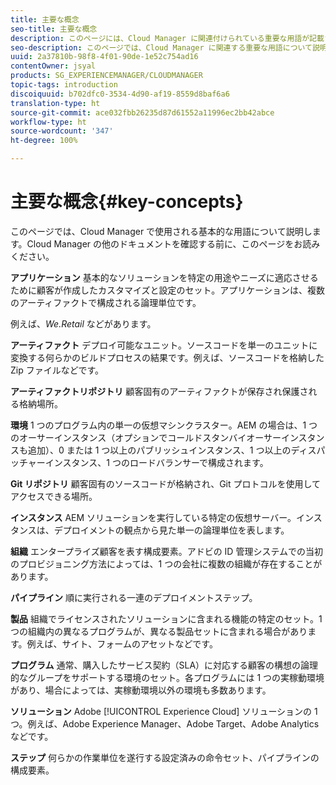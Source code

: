 ```yaml
---
title: 主要な概念
seo-title: 主要な概念
description: このページには、Cloud Manager に関連付けられている重要な用語が記載されています。
seo-description: このページでは、Cloud Manager に関連する重要な用語について説明しています。
uuid: 2a37810b-98f8-4f01-90de-1e52c754ad16
contentOwner: jsyal
products: SG_EXPERIENCEMANAGER/CLOUDMANAGER
topic-tags: introduction
discoiquuid: b702dfc0-3534-4d90-af19-8559d8baf6a6
translation-type: ht
source-git-commit: ace032fbb26235d87d61552a11996ec2bb42abce
workflow-type: ht
source-wordcount: '347'
ht-degree: 100%

---
```



# 主要な概念{#key-concepts}

このページでは、Cloud Manager で使用される基本的な用語について説明します。Cloud Manager の他のドキュメントを確認する前に、このページをお読みください。

**アプリケーション** 基本的なソリューションを特定の用途やニーズに適応させるために顧客が作成したカスタマイズと設定のセット。アプリケーションは、複数のアーティファクトで構成される論理単位です。

例えば、*We.Retail* などがあります。

**アーティファクト** デプロイ可能なユニット。ソースコードを単一のユニットに変換する何らかのビルドプロセスの結果です。例えば、ソースコードを格納した Zip ファイルなどです。

**アーティファクトリポジトリ** 顧客固有のアーティファクトが保存され保護される格納場所。

**環境** 1 つのプログラム内の単一の仮想マシンクラスター。AEM の場合は、1 つのオーサーインスタンス（オプションでコールドスタンバイオーサーインスタンスも追加）、0 または 1 つ以上のパブリッシュインスタンス、1 つ以上のディスパッチャーインスタンス、1 つのロードバランサーで構成されます。

**Git リポジトリ** 顧客固有のソースコードが格納され、Git プロトコルを使用してアクセスできる場所。

**インスタンス** AEM ソリューションを実行している特定の仮想サーバー。インスタンスは、デプロイメントの観点から見た単一の論理単位を表します。

**組織** エンタープライズ顧客を表す構成要素。アドビの ID 管理システムでの当初のプロビジョニング方法によっては、1 つの会社に複数の組織が存在することがあります。

**パイプライン** 順に実行される一連のデプロイメントステップ。

**製品** 組織でライセンスされたソリューションに含まれる機能の特定のセット。1 つの組織内の異なるプログラムが、異なる製品セットに含まれる場合があります。例えば、サイト、フォームのアセットなどです。

**プログラム** 通常、購入したサービス契約（SLA）に対応する顧客の構想の論理的なグループをサポートする環境のセット。各プログラムには 1 つの実稼動環境があり、場合によっては、実稼動環境以外の環境も多数あります。

**ソリューション** Adobe [!UICONTROL Experience Cloud] ソリューションの 1 つ。例えば、Adobe Experience Manager、Adobe Target、Adobe Analytics などです。

**ステップ** 何らかの作業単位を遂行する設定済みの命令セット、パイプラインの構成要素。

